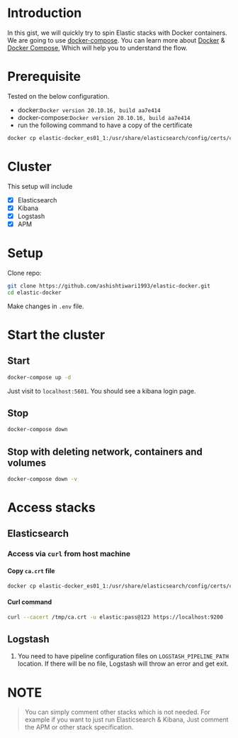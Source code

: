 # Introduction

In this gist, we will quickly try to spin Elastic stacks with Docker containers. We are going to use [docker-compose](https://docs.docker.com/compose/). You can learn more about [Docker](https://www.docker.com/) & [Docker Compose](https://docs.docker.com/compose/), Which will help you to understand the flow.  

# Prerequisite

Tested on the below configuration.

* docker:`Docker version 20.10.16, build aa7e414`
* docker-compose:`Docker version 20.10.16, build aa7e414`
* run the following command to have a copy of the certificate
```sh
docker cp elastic-docker_es01_1:/usr/share/elasticsearch/config/certs/ca/ca.crt .
```

# Cluster

This setup will include

- [x] Elasticsearch
- [x] Kibana
- [x] Logstash
- [x] APM

# Setup

Clone repo:

```sh
git clone https://github.com/ashishtiwari1993/elastic-docker.git
cd elastic-docker
``` 

Make changes in `.env` file.

# Start the cluster

## Start

```sh
docker-compose up -d
```

Just visit to `localhost:5601`. You should see a kibana login page. 

## Stop

```sh
docker-compose down
```

## Stop with deleting network, containers and volumes

```sh
docker-compose down -v
```

# Access stacks

## Elasticsearch

### Access via `curl` from host machine

#### Copy `ca.crt` file

```sh
docker cp elastic-docker_es01_1:/usr/share/elasticsearch/config/certs/ca/ca.crt /tmp/
```

#### Curl command

```sh
curl --cacert /tmp/ca.crt -u elastic:pass@123 https://localhost:9200
```

## Logstash

1. You need to have pipeline configuration files on `LOGSTASH_PIPELINE_PATH` location. If there will be no file, Logstash will throw an error and get exit.

# NOTE 

> You can simply comment other stacks which is not needed. For example if you want to just run Elasticsearch & Kibana, Just comment the APM or other stack specification.
